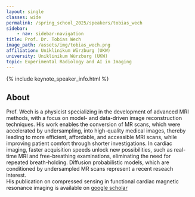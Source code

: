 ```yaml
---
layout: single
classes: wide
permalink: /spring_school_2025/speakers/tobias_wech
sidebar:
    - nav: sidebar-navigation
title: Prof. Dr. Tobias Wech
image_path: /assets/img/tobias_wech.png
affiliation: Uniklinikum Würzburg (UKW)
university: Uniklinikum Würzburg (UKW)
topic: Experimental Radiology and AI in Imaging
---
```


{% include keynote_speaker_info.html %}


## About

Prof. Wech is a physicist specializing in the development of advanced MRI methods, with a focus on model- and data-driven image reconstruction techniques. His work enables the conversion of MR scans, which were accelerated by undersampling, into high-quality medical images, thereby leading to more efficient, affordable, and accessible MRI scans, while improving patient comfort through shorter investigations. In cardiac imaging, faster acquisition speeds unlock new possibilities, such as real-time MRI and free-breathing examinations, eliminating the need for repeated breath-holding. Diffusion probabilistic models, which are conditioned by undersampled MR scans represent a recent reseach interest. <br> His publication on compressed sensing in functional cardiac magnetic resonance imaging is available on <a href="https://scholar.google.com/citations?user=uwitxTgAAAAJ&hl=de&oi=ao">google scholar</a> 
